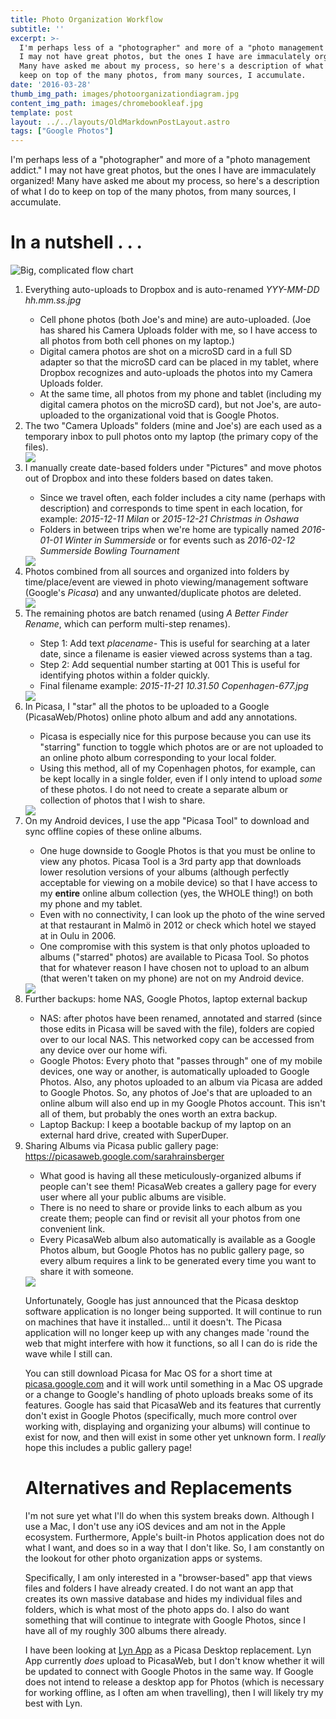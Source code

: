 ```yaml
---
title: Photo Organization Workflow
subtitle: ''
excerpt: >-
  I'm perhaps less of a "photographer" and more of a "photo management addict."
  I may not have great photos, but the ones I have are immaculately organized!
  Many have asked me about my process, so here's a description of what I do to
  keep on top of the many photos, from many sources, I accumulate.
date: '2016-03-28'
thumb_img_path: images/photoorganizationdiagram.jpg
content_img_path: images/chromebookleaf.jpg
template: post
layout: ../../layouts/OldMarkdownPostLayout.astro
tags: ["Google Photos"]
---
```


I'm perhaps less of a "photographer" and more of a "photo management addict." I may not have great photos, but the ones I have are immaculately organized! Many have asked me about my process, so here's a description of what I do to keep on top of the many photos, from many sources, I accumulate.

<h1>In a nutshell . . . </h1>
<img alt="Big, complicated flow chart" src="https://lh3.googleusercontent.com/a0rS5H9c23qgJKDNfDcF6XEjRaFVEJapUhBrtfMBkfKlF0EUGb5nNcEWpmnPolbL1co9pVQal8BCP1m5SuKQEMgq42vhGvsyfVCRao03P_BYAvPAchRNQ5IkfwVcnc7fMz-3oADF9AC9wU8OeZ2NQ3n5e0Np9tM7e4A2qwJWhH8_R3FLmaJ8PVM0bCBfUge9wlrcvk5Qxda882CyCMkZspct4jYPBtzhGjPh6mOIWcUoSyhBFK-k3U2U10gLjMKYUlTd4zkqweHFaQkoD_vz3RwinI9gDd636tB_-U2DYSs3_Qcww0jvbYCmQTnOoH2D3qDmV-3fd7Paa-F8UaYkJgtBkXtR9LW_uwZjVUZND4CpsTtLC7ZpJKY8uj5f5ZLh37jUQ6g1S1ANIlpFsidA4Hnpz67hWqiGX8_vzT2WO6UNgN65OYhLXr82xY01qjOoXUVBQaEP0U48L7O0RpVQFUpGr-hc-cNUBTK-FHdQO6GRTZmqys9KjbNvQfM_z-CDEa-YL0NvcXWNTbx78NW7L4JTIzWj9nPChG7Z9pjGst7fVusJKocH45HWoB8de5G-TyRkZg=w981-h646-no?.jpg"/>
<ol>
<li> Everything auto-uploads to Dropbox and is auto-renamed <em>YYY-MM-DD hh.mm.ss.jpg</em></li>
     <ul> 
        <li>Cell phone photos (both Joe's and mine) are auto-uploaded. (Joe has shared his Camera Uploads folder with me, so I have access to all photos from both cell phones on my laptop.)</li>
        <li>Digital camera photos are shot on a microSD card in a full SD adapter so that the microSD card can be placed in my tablet, where Dropbox recognizes and auto-uploads the photos into my Camera Uploads folder.</li>
        <li>At the same time, all photos from my phone and tablet (including my digital camera photos on the microSD card), but not Joe's, are auto-uploaded to the organizational void that is Google Photos.</li>
     </ul>
<li>The two "Camera Uploads" folders (mine and Joe's) are each used as a temporary inbox to pull photos onto my laptop (the primary copy of the files).</li>
<img src="https://lh3.googleusercontent.com/cF_RsW1dM7v5um67ChsUSvZkIZE1yCbLJa6rak_CKDXh212JhVbXq-S7eom61JvkGXi6rbHVXHTq6K2KLnop5qIWlGOaqfZXmlJS5KHENumwu7shpHLYkCU2H2SBjQE9CN2PyExhZSkMMaXNtg0Z1krL35SPMwyPIBofRdbzvAPLFxzpR6_z7pseGHuSy1TcKTXdOjv0PCoes0ZwrEkie947jEEQChXPY07aDEvePM9F2s1WPBMvJTUsjlM7iIt0ublxQo26PuE4S3N5W1QBT9Hl8wBQfLIB5P0NApATEa7k4ffdkX1VbciN2qo0MEUIVOtabWDkvmqCINrZo52Z0KS4I9VxwHEGtFzjGZP1sfj3dJ_m6gSHnf4Tnfaadu_QRy6bLFiF69IncolZMGIcmuOFHh2VjhM1YWR76scbvYPpt1MtfX5pFO17k-VbSR-FE7SvPo9iofMKNr07XotsGJvPWKUu8iWOhQ4MTRFE1ZFZr_s064UoY6ItK6SBAjgMuANu83LEMI8FrnQT4K0Ms9-LHpVhA2rzimAwI0UaOzpoj0CDp8x2bt14njw8QaP7__q4yQ=w1217-h646-no?.jpg"/>
<br>
<li>I manually create date-based folders under "Pictures" and move photos out of Dropbox and into these folders based on dates taken.</li>
     <ul> 
        <li>Since we travel often, each folder includes a city name (perhaps with description) and corresponds to time spent in each location, for example: <em>2015-12-11 Milan</em> or <em>2015-12-21 Christmas in Oshawa</em></li>
        <li>Folders in between trips when we're home are typically named <em>2016-01-01 Winter in Summerside</em> or for events such as <em>2016-02-12 Summerside Bowling Tournament</em></li>
     </ul>
<img src="https://lh3.googleusercontent.com/aJ25dTdLsWW2-72q5Rikim4r7Cng3kIjzEFED6iijxtAPuJW2taDGAGV-vGGY-FlNk8sQ-ILW0rFyT_U9BgQbUS82ExOxZBzz-ns1WjcVTs4MpTsMXNHFuFU4EGrDuJkGRNl1xefDwHbzTUTzrHri3oPB741rpDKYXK5eCwoI2lZYrzsEg2ro8cNv1iHJ1G6-cIMEtLfbfv-zQhJKQGZEV5WjER0EyZe83ETDP09MTCxWqyXCDHgSifoKKMmvNWl5UqPvOKU-HiCxWQUxZiDISI6-JDSJvPC-iZGo0PAVGDrBrJBTpqk-sxNPwMaeMwLqCH_Vjy7w4faNCdTvUs4fzJo9hrnrYFG5vADtjqE8glcrDzVR-7Lf9CRA4TRBDy7k07Iu1QhsqaeiK4f20blWvgYGQqtld_RvmwNGdPcJXE4jcZFyZzC5vq4fLbrm5mF0HVMc4nCG5pZMCo67SgLoUgX2gSX9-j9dKB12mhgkQSVdDqDlS7dMCuLrhPazyCM5kZzlI0qYIsUgf6to9850kz4_rR6RthPmRKMvzz8ecGxWMfugQflse5YLKT3F6bBTUKidw=w1212-h646-no?.jpg"/>
<li>Photos combined from all sources and organized into folders by time/place/event are viewed in photo viewing/management software (Google's <em>Picasa</em>) and any unwanted/duplicate photos are deleted.</li>
<img src="https://lh3.googleusercontent.com/swvNE1X9uEZP7I01W7x-nJguMuevzDXUy9t3h_RGaiIcY4CZoFBWZjM2rirYudpb7mW-_6lvXrOStd5GMiuYv4okpwpN5W7XLUD3V_aqkMQEXEbk3nftohvXubVCzdYIUify7QJ_fOFwjeYSuuuiuvDjkBZC613-zYbadiufvcE4DwH0QwtovJNZzltHbdsdFqfH89m56Gx3DBbMNpuB6dFhJgY6MxaSh9OCsjU8koPn815MD26mSAp1TMiWnhzA6wn7A_lhRycF0U6a-CqB-fB_gMt1G8auL9pvnb_5Qa7lbC8b56B-H70O88o526u366FkP_Xb4nBWCVkQe8oFTxCmdCbL68YSv_NhTSaXEPlTW58pS6DRPlNGOi59hYuJey5C6DP3g0bUGMzl6TkbRfSA0HmPAi0-982H-rLMBsibt-KrPdSzlxQeaKgFUSqqRkj7Lm2hVINz8UEzhHkZAvoaJCz3OtNV6-rtAOTAovpYvXpVGvrHH37xxoiACG9Cd-DZSOva3OZULE2xdhC6SxvHZ6iI-UeYG9_tFPWhO9Pmse2ZNNf8fAKetihVm14bDdQHtA=w1114-h646-no?.jpg"/>
<br>
<li>The remaining photos are batch renamed (using <em>A Better Finder Rename</em>, which can perform multi-step renames).</li>
     <ul> 
        <li>Step 1: Add text <em>placename-</em>  This is useful for searching at a later date, since a filename is easier viewed across systems than a tag.</li>
        <li>Step 2: Add sequential number starting at 001  This is useful for identifying photos within a folder quickly.</li>
        <li>Final filename example: <em>2015-11-21 10.31.50 Copenhagen-677.jpg</em></li>
     </ul>
 <img src="https://lh3.googleusercontent.com/OIbVggQE93FpqwE9zfrWSyCiyn15PSWSTdWCZhJYYgRIyqqYApWBn1vdwLLReYftSZ3UZ3TjBnurNS0kbhZ_ceLOQTa-4iZ_V9jEq7n1QG3Ojcg6i4AtySuEq-AZYA1PV4xaNKGW-F4shtya59HmiPBgeXmY6XIEumNOqWX9DCB57ow_PCpRI60Gt1RfHd0MvQg29jb51j6J-KuKDtApHaIM1XbAichH7c4bfw0zxQn53NX8zzVz2ncE97QKblHwc7CNNNQeIh-B1VdfNnQV-zUGxXiMRvXKjj_xSPhIiEcVyPNIy3vONcirBzadfjSKroHA062O7UTZpOQgomeSxqXx8aJhrbKPVhBOH-1pxkd4lc1kQSVuc9IyGXUgveizR_zV9fvm4uL4PbHVWzOaJua-w8LfdTHGT80aLJHX6zMyVjG3CHAbcr5GXY6tVKo2ezyUTSDdmAX295KqnYuepgGSuhdNTVFxut_L3vVP_y7lv76P0PXzrKOtnozuUg6CpZLTtC7dPVhbsDf6l4zPWm0wVWqjimLQdPREZ902ww1E-CPF6XAGEmFYZ1CfWvCV1th-Yg=w1207-h646-no?.jpg"/>    
<li>In Picasa, I "star" all the photos to be uploaded to a Google (PicasaWeb/Photos) online photo album and add any annotations.</li>
     <ul> 
        <li>Picasa is especially nice for this purpose because you can use its "starring" function to toggle which photos are or are not uploaded to an online photo album corresponding to your local folder.</li>
        <li>Using this method, all of my Copenhagen photos, for example, can be kept locally in a single folder, even if I only intend to upload <em>some</em> of these photos. I do not need to create a separate album or collection of photos that I wish to share.</li>
     </ul>
<img src="https://lh3.googleusercontent.com/SpjbAD64DV0_OSzjvSkJyzChYW1S5nAJwUyE9Pe-JRF4TTJCq_6PO8_QPZE-DzlS-5_ezA3cjy0B036kSOF3jfGNmg7eDfnmiU8Oa-wOUZfLtQHgoNukYZR--KXmgNYqObJ8W_s4SCe9Hz_fXsBuzMuUkU8Skm-1riwIh64EogcYqyAKvg0Om-jVv-1WhzgVfc3bzI_OhoxJcFrzWAhWDQuh7WYfO168S_SLPU4jOHQaq5YpzTNstM0rHFm8cFjXNJg3hBftHS4nCjIuO-au2QRlVAeZyVZSPR8oACjeme1S7q2bEwoEJv4NGlE1x4rOlnwAhi1jy1AVI1CJduxE9Lup7EViJa00pp-nEubhRssRFwY4QRZ8XJAgnn2-GPENe0CjTLrypFcObInSE0IctgmqTaEmz-5EJCEom2lpx1EsFVJhPnLaUt2UdnuXrwTwQyP1ZFtMFkwHaO9d_DDmzC8TdpONdNhdtFo_tB0sWWstE1UTr9x9SgvsL7cxT16GUZ8wfNQlpIwMcBLSoJz95Jjz_yU4ObaVLCuF_T7VZKLIKwT9vmxs6uTFztFHQxff5jgCbw=w1196-h646-no?.jpg"/>

<li>On my Android devices, I use the app "Picasa Tool" to download and sync offline copies of these online albums.</li>
     <ul> 
        <li>One huge downside to Google Photos is that you must be online to view any photos. Picasa Tool is a 3rd party app that downloads lower resolution versions of your albums (although perfectly acceptable for viewing on a mobile device) so that I have access to my <b>entire</b> online album collection (yes, the WHOLE thing!) on both my phone and my tablet.</li>
        <li>Even with no connectivity, I can look up the photo of the wine served at that restaurant in Malmö in 2012 or check which hotel we stayed at in Oulu in 2006.</li>
        <li>One compromise with this system is that only photos uploaded to albums ("starred" photos) are available to Picasa Tool. So photos that for whatever reason I have chosen not to upload to an album (that weren't taken on my phone) are not on my Android device.</li>
     </ul>
<img src="https://lh3.googleusercontent.com/fJG4_7sOoOQ7Jaewm-BwLyojgUOenOgbqFCgDI0BprzZG8cFzrBXFqrMUGiOywEETm_u5oDag-P97ug4FGm_4y6ybYKeXjNSG-5HIxqZn49TbyfFmKgTbGuSDafYmJFpRYZ-V4D3mtQaRp9IBseuoXfgWv65k_w6flXYVpkxkK4ggUEYi_3s53oeVozjXj6d93HgmmqxQJNWTdX8brcMESSOdwqrsZ0pS_c-yL6sX61Veg2Vt9C4PvV1O2lAlNB3g5BYeGIMl1jNhoOVfQ4LHNkCXCUgMUTsu9wJFqBLH1QnEQMdZbbpVVc5ul4YjbrYD1GFCNCByIZgwHBTTrHyf5icLVnlDblpd4HsxX552fCn2L73GM0NNkTzdCLHXtQJMbQX8jpWi7Qh1D-KEYbr1Hpq8SvHsBnxlbWRjjxUpqUIf68qRuN-ahy92RKx-lkb5PmyEOTXy1GaXeufvLidxAM72AI-Ti_WwCvyRKk12VxA6iPiqu1ajrUaiCRvqVdpxYVR-tHzipNbRpScDHrflXKDupJ8XHHNEDTcqMUPPr13RSyZ1reoO56gsjynW1HISCr52g=w464-h646-no?.jpg"/>     
<li>Further backups: home NAS, Google Photos, laptop external backup</li>
     <ul> 
        <li>NAS: after photos have been renamed, annotated and starred (since those edits in Picasa will be saved with the file), folders are copied over to our local NAS. This networked copy can be accessed from any device over our home wifi.</li>
        <li>Google Photos: Every photo that "passes through" one of my mobile devices, one way or another, is automatically uploaded to Google Photos. Also, any photos uploaded to an album via Picasa are added to Google Photos. So, any photos of Joe's that are uploaded to an online album will also end up in my Google Photos account. This isn't all of them, but probably the ones worth an extra backup.</li>
        <li>Laptop Backup: I keep a bootable backup of my laptop on an external hard drive, created with SuperDuper.
     </ul>
<li>Sharing Albums via Picasa public gallery page: <a href="https://picasaweb.google.com/sarahrainsberger">https://picasaweb.google.com/sarahrainsberger</a></li>
<ul> 
        <li>What good is having all these meticulously-organized albums if people can't see them! PicasaWeb creates a gallery page for every user where all your public albums are visible.</li>
        <li>There is no need to share or provide links to each album as you create them; people can find or revisit all your photos from one convenient link.</li>
        <li>Every PicasaWeb album also automatically is available as a Google Photos album, but Google Photos has no public gallery page, so every album requires a link to be generated every time you want to share it with someone.</li>
     </ul>
<img src="https://lh3.googleusercontent.com/cV6DuR8OiPjmfSki7af8AWS9OflEN2qU812E4qTaICtgMzXKKhwUvVNau0_FwfZuNdI0kN9rGcLd0YvnqI6kmnhU1YL2vW20WQxfOuhAN9Axw46BsVfWub47vyCkKhHFhvpRKyaQ-PLDiP1rsndYpOfmZD5Zjqea7BcPK8bfKyAtJ4dDUSF93Gpkv39TMLlRBdlT3dzCIdlhzP-K5oQohU9o9mXB8t9gcZcnBa3slez74QpD-MWNW33-swZf0hvmAvDgc7PBK4uPpH64h5Bvt2n9m90jEAd7jMPw3726ZISj1XLqhE4KWl3yhRK2mXxJlUtZnUabu7lnEn0lxrresv6_kYT28Le15AVkCFHJB2f018BQuF4geWE8uOn-Wog41fag-qCat7s5UKzvRV4oLcC8aoLrIE0RjCbgn1WXWbDYh5IHZrQ5R0RfZ0FmP6jgZn01IR8JRlq1u5zFVMS-0aYfguMMHg1BpfBB64Zl_XDhDx6oxNARdWbDBIpRAPcBLq5URihCMB43rM8fYkfz7ZI-Yt9Uk9_4HzLykAF78sG3baTGPFBLhjCgw8kG_G7A2zZ5tA=w1001-h626-no?.jpg"/>


Unfortunately, Google has just announced that the Picasa desktop software application is no longer being supported. It will continue to run on machines that have it installed... until it doesn't. The Picasa application will no longer keep up with any changes made 'round the web that might interfere with how it functions, so all I can do is ride the wave while I still can.

You can still download Picasa for Mac OS for a short time at <a href="http://http://picasa.google.com/">picasa.google.com</a> and it will work until something in a Mac OS upgrade or a change to Google's handling of photo uploads breaks some of its features. Google has said that PicasaWeb and its features that currently don't exist in Google Photos (specifically, much more control over working with, displaying and organizing your albums) will continue to exist for now, and then will exist in some other yet unknown form. I *really* hope this includes a public gallery page!

<h1>Alternatives and Replacements</h1>
I'm not sure yet what I'll do when this system breaks down. Although I use a Mac, I don't use any iOS devices and am not in the Apple ecosystem. Furthermore, Apple's built-in Photos application does not do what I want, and does so in a way that I don't like. So, I am constantly on the lookout for other photo organization apps or systems. 

Specifically, I am only interested in a "browser-based" app that views files and folders I have already created. I do not want an app that creates its own massive database and hides my individual files and folders, which is what most of the photo apps do. I also do want something that will continue to integrate with Google Photos, since I have all of my roughly 300 albums there already. 

I have been looking at <a href="http://lynapp.com">Lyn App</a> as a Picasa Desktop replacement. Lyn App currently *does* upload to PicasaWeb, but I don't know whether it will be updated to connect with Google Photos in the same way. If Google does not intend to release a desktop app for Photos (which is necessary for working offline, as I often am when travelling), then I will likely try my best with Lyn.
